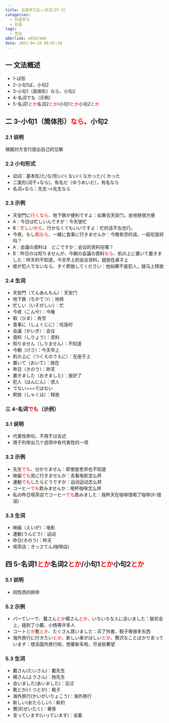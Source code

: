 ```yaml
---
title: 日语学习之——文法(37.3)
categories:
  - 外语学习
  - 日语
tags:
  - 文法
abbrlink: a05b74d0
date: 2021-04-28 09:07:34
---
```

## 一 文法概述

* 1-ば形
* 2-小句1ば、小句2
* 3-小句1（简体形）なら、小句2
* 4-名词でも（示例）
* 5-名词1<font color=red>とか</font>名词2<font color=red>とか</font>/小句1<font color=red>とか</font>小句2<font color=red>とか</font>

<!--more-->

## 二 3-小句1（简体形）<font color=red>なら</font>、小句2

### 2.1 说明

根据对方言行提出自己的见解

### 2.2 小句形式

* 动词：基本形/た/な/形い/くない/くなかった/くかった
* 二类形(词干+なら)，有名だ（ゆうめいだ），有名なら
* 名词+なら：先生—>先生なら

### 2.3 示例

* 天安門に<font color=red>行くなら</font>、地下鉄が便利ですよ：如果去天安门，坐地铁很方便
* A：今日は忙しいんですが：今天很忙
* B：<font color=red>忙しいから</font>、行かなくてもいいですよ：忙的话不去也行。
* 今夜、もし<font color=red>暇なら</font>、一緒に食事に行きませんか：今晚有空的话，一起吃饭好吗？
* A：会議の資料は　どこですか：会议的资料在哪？
* B：昨日のは知りませんが、今朝の会議の資料<font color=red>なら</font>、机の上に置いて置きました：昨天的不知道，今天早上的会议资料，就放在桌子上
* 彼が犯人でないなら、すぐ釈放してください：他如果不是犯人，就马上释放

### 2.4 生词

* 天安門（てんあんもん）：天安门
* 地下鉄（ちかてつ）：地铁
* 忙しい（いそがしい）：忙
* 今夜（こんや）：今晚
* 暇（ひま）：有空
* 食事に（しょくじに）：吃饭时
* 会議（かいぎ）：会议
* 資料（しりょう）：资料
* 知りません（しりません）：不知道
* 今朝（けさ）：今天早上
* 机の上に（つくえのうえに）：在座子上
* 置いて（おいて）：放在
* 昨日（きのう）：昨天
* 置きました（おきました）：放好了
* 犯人（はんにん）：烦人
* でない===ではない
* 釈放（しゃくほ）：释放

### 三 4-名词<font color=red>でも</font>（示例）

### 3.1 说明

* 代表性例句，不用于过去式
* 用于列举出几个选项中有代表性的一项

### 3.2 示例

* 先生<font color=red>でも</font>、分かりません：即使是老师也不知道
* 映画<font color=red>でも</font>見に行きませんか：去看电影怎么样
* 運動<font color=red>でも</font>したらどうですか：运动运动怎么样
* コーヒー<font color=red>でも</font>飲みませんか：喝杯咖啡怎么样
* 私の昨日喫茶店でコーヒー<font color=red>でも</font>飲みました：我昨天在咖啡馆喝了咖啡(X-错误)

### 3.3 生词

* 映画（えいが）：电影
* 運動(うんどう)：运动
* 昨日(きのう)：昨天
* 喫茶店：きっさてん(咖啡店)

## 四 5-名词1<font color=red>とか</font>名词2<font color=red>とか</font>/小句1<font color=red>とか</font>小句2<font color=red>とか</font>

### 5.1 说明

* 同性质的例举

### 5.2 示例

* パーていーで、戴さん<font color=red>とか</font>楊さん<font color=red>とか</font>、いろいろな人に会いました：联欢会上，碰到了小戴、小杨等许多人
* コート<font color=red>とか</font>靴<font color=red>とか</font>、たくさん買いました：买了外套、鞋子等很多东西
* 海外旅行に行きたい<font color=red>とか</font>、新しい車がほしい<font color=red>とか</font>、贅沢なことばかり言っています：想去国外旅行啦，想要新车啦，尽说些奢望

### 5.3 生词

* 戴さん(たいさん)：戴先生
* 楊さん(ようさん)：杨先生
* 会いました(あいました)：见过
* 靴とか(くつとか)：鞋子
* 海外旅行(かいがいりょこう)：海外旅行
* 新しい(あたらしい)：新的
* 贅沢(ぜいたく)：奢侈
* 言っています(いっています)：说着


